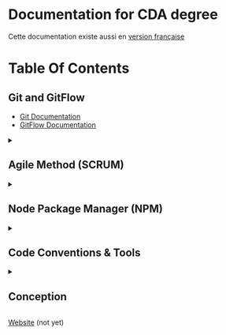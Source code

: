 # Documentation for CDA degree

Cette documentation existe aussi en [version française](README.md)

# Table Of Contents

## Git and GitFlow

- [Git Documentation](1-basics/01-git/en/article.md)
- [GitFlow Documentation](1-basics/02-gitflow/en/article.md)

<details>
<summary><h2>Agile Method (SCRUM)</h2></summary>

- [Agile method](1-basics/03-methodology/01-agile-method/en/article.md)
- [Velocity in SCRUM](1-basics/03-methodology/02-velocity/en/article.md)
- [Planning Poker presentation](1-basics/03-methodology/03-planning-poker/en/article.md)

</details>
<details>
<summary><h2>Node Package Manager (NPM)</h2></summary>

- [NPM Documentation](1-basics/04-npm/en/article.md)

</details>
<details>
<summary><h2>Code Conventions & Tools</h2></summary>

- [Code conventions](2-code-style/01-code-conventions/en/article.md)
- [Linters Documentation](2-code-style/02-linter/en/article.md)
- [Formatters with Prettier](2-code-style/03-prettier/en/article.md)
- [Clean Code References](2-code-style/04-clean-code-references/en/article.md)

</details>
<details>
<summary><h2>Conception</h2></summary>

- [Conception introduction](3-conception/01-get-started/en/article.md)

</details>

[Website](http://concepteur-developpeur.com/) (not yet)